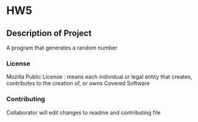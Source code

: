 # HW5

## Description of Project
A program that generates a random number 

### License
Mozilla Public License : means each individual or legal entity that creates, contributes to
    the creation of, or owns Covered Software
    
### Contributing
Collaborator will edit changes to readme and contributing file

